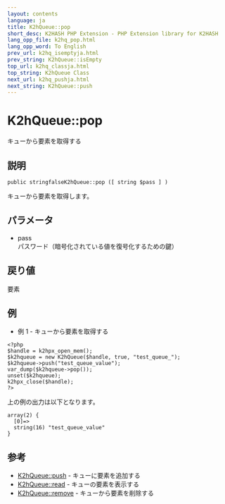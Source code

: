 ```yaml
---
layout: contents
language: ja
title: K2hQueue::pop
short_desc: K2HASH PHP Extension - PHP Extension library for K2HASH
lang_opp_file: k2hq_pop.html
lang_opp_word: To English
prev_url: k2hq_isemptyja.html
prev_string: K2hQueue::isEmpty
top_url: k2hq_classja.html
top_string: K2hQueue Class
next_url: k2hq_pushja.html
next_string: K2hQueue::push
---
```


# K2hQueue::pop
キューから要素を取得する

## 説明

```
public stringfalseK2hQueue::pop ([ string $pass ] )
```

キューから要素を取得します。 

## パラメータ
- pass  
パスワード（暗号化されている値を復号化するための鍵）

## 戻り値
要素 

## 例
- 例 1 - キューから要素を取得する

```
<?php
$handle = k2hpx_open_mem();
$k2hqueue = new K2hQueue($handle, true, "test_queue_");
$k2hqueue->push("test_queue_value");
var_dump($k2hqueue->pop());
unset($k2hqueue);
k2hpx_close($handle);
?>
```

上の例の出力は以下となります。

```
array(2) {
  [0]=>
  string(16) "test_queue_value"
}
```


## 参考
- [K2hQueue::push](k2hq_pushja.html) - キューに要素を追加する
- [K2hQueue::read](k2hq_readja.html) - キューの要素を表示する
- [K2hQueue::remove](k2hq_removeja.html) - キューから要素を削除する
